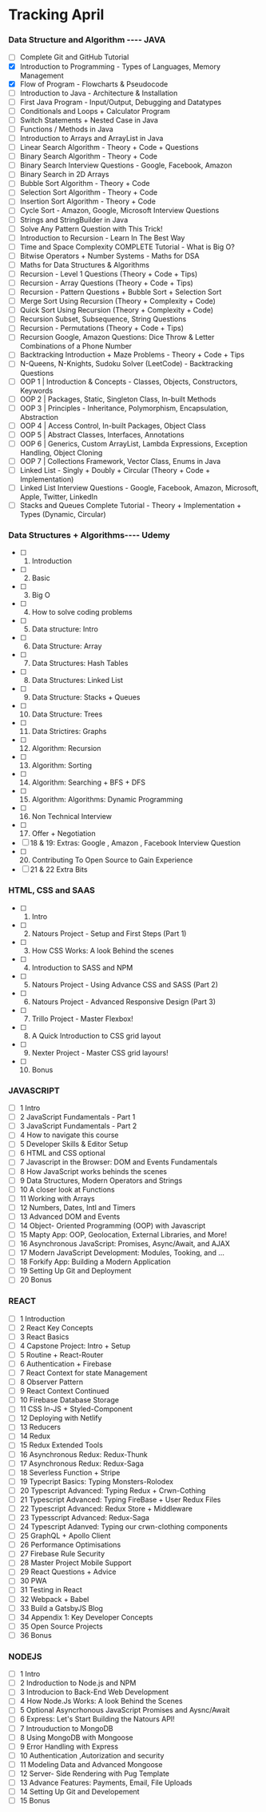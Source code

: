 # Tracking April

### Data Structure and Algorithm ---- JAVA

- [ ] Complete Git and GitHub Tutorial
- [x] Introduction to Programming - Types of Languages, Memory Management
- [x] Flow of Program - Flowcharts & Pseudocode
- [ ] Introduction to Java - Architecture & Installation
- [ ] First Java Program - Input/Output, Debugging and Datatypes
- [ ] Conditionals and Loops + Calculator Program
- [ ] Switch Statements + Nested Case in Java
- [ ] Functions / Methods in Java
- [ ] Introduction to Arrays and ArrayList in Java
- [ ] Linear Search Algorithm - Theory + Code + Questions
- [ ] Binary Search Algorithm - Theory + Code
- [ ] Binary Search Interview Questions - Google, Facebook, Amazon
- [ ] Binary Search in 2D Arrays
- [ ] Bubble Sort Algorithm - Theory + Code
- [ ] Selection Sort Algorithm - Theory + Code
- [ ] Insertion Sort Algorithm - Theory + Code
- [ ] Cycle Sort - Amazon, Google, Microsoft Interview Questions
- [ ] Strings and StringBuilder in Java
- [ ] Solve Any Pattern Question with This Trick!
- [ ] Introduction to Recursion - Learn In The Best Way
- [ ] Time and Space Complexity COMPLETE Tutorial - What is Big O?
- [ ] Bitwise Operators + Number Systems - Maths for DSA
- [ ] Maths for Data Structures & Algorithms
- [ ] Recursion - Level 1 Questions (Theory + Code + Tips)
- [ ] Recursion - Array Questions (Theory + Code + Tips)
- [ ] Recursion - Pattern Questions + Bubble Sort + Selection Sort
- [ ] Merge Sort Using Recursion (Theory + Complexity + Code)
- [ ] Quick Sort Using Recursion (Theory + Complexity + Code)
- [ ] Recursion Subset, Subsequence, String Questions
- [ ] Recursion - Permutations (Theory + Code + Tips)
- [ ] Recursion Google, Amazon Questions: Dice Throw & Letter Combinations of a Phone Number
- [ ] Backtracking Introduction + Maze Problems - Theory + Code + Tips
- [ ] N-Queens, N-Knights, Sudoku Solver (LeetCode) - Backtracking Questions
- [ ] OOP 1 | Introduction & Concepts - Classes, Objects, Constructors, Keywords
- [ ] OOP 2 | Packages, Static, Singleton Class, In-built Methods
- [ ] OOP 3 | Principles - Inheritance, Polymorphism, Encapsulation, Abstraction
- [ ] OOP 4 | Access Control, In-built Packages, Object Class
- [ ] OOP 5 | Abstract Classes, Interfaces, Annotations
- [ ] OOP 6 | Generics, Custom ArrayList, Lambda Expressions, Exception Handling, Object Cloning
- [ ] OOP 7 | Collections Framework, Vector Class, Enums in Java
- [ ] Linked List - Singly + Doubly + Circular (Theory + Code + Implementation)
- [ ] Linked List Interview Questions - Google, Facebook, Amazon, Microsoft, Apple, Twitter, LinkedIn
- [ ] Stacks and Queues Complete Tutorial - Theory + Implementation + Types (Dynamic, Circular)

### Data Structures + Algorithms---- Udemy

- [ ] 1. Introduction
- [ ] 2. Basic
- [ ] 3. Big O
- [ ] 4. How to solve coding problems
- [ ] 5. Data structure: Intro
- [ ] 6. Data Structure: Array
- [ ] 7. Data Structures: Hash Tables
- [ ] 8. Data Structures: Linked List
- [ ] 9. Data Structure: Stacks + Queues
- [ ] 10. Data Structure: Trees
- [ ] 11. Data Strictires: Graphs
- [ ] 12. Algorithm: Recursion
- [ ] 13. Algorithm: Sorting
- [ ] 14. Algorithm: Searching + BFS + DFS
- [ ] 15. Algorithm: Algorithms: Dynamic Programming
- [ ] 16. Non Technical Interview
- [ ] 17. Offer + Negotiation
- [ ] 18 & 19: Extras: Google , Amazon , Facebook Interview Question
- [ ] 20. Contributing To Open Source to Gain Experience
- [ ] 21 & 22 Extra Bits

### HTML, CSS and SAAS

- [ ] 1. Intro
- [ ] 2. Natours Project - Setup and First Steps (Part 1)
- [ ] 3. How CSS Works: A look Behind the scenes
- [ ] 4. Introduction to SASS and NPM
- [ ] 5. Natours Project - Using Advance CSS and SASS (Part 2)
- [ ] 6. Natours Project - Advanced Responsive Design (Part 3)
- [ ] 7. Trillo Project - Master Flexbox!
- [ ] 8. A Quick Introduction to CSS grid layout
- [ ] 9. Nexter Project - Master CSS grid layours!
- [ ] 10. Bonus

### JAVASCRIPT

- [ ] 1 Intro
- [ ] 2 JavaScript Fundamentals - Part 1
- [ ] 3 JavaScript Fundamentals - Part 2
- [ ] 4 How to navigate this course
- [ ] 5 Developer Skills & Editor Setup
- [ ] 6 HTML and CSS optional
- [ ] 7 Javascript in the Browser: DOM and Events Fundamentals
- [ ] 8 How JavaScript works behinds the scenes
- [ ] 9 Data Structures, Modern Operators and Strings
- [ ] 10 A closer look at Functions
- [ ] 11 Working with Arrays
- [ ] 12 Numbers, Dates, Intl and Timers
- [ ] 13 Advanced DOM and Events
- [ ] 14 Object- Oriented Programming (OOP) with Javascript
- [ ] 15 Mapty App: OOP, Geolocation, External Libraries, and More!
- [ ] 16 Asynchronous JavaScript: Promises, Async/Await, and AJAX
- [ ] 17 Modern JavaScript Development: Modules, Tooking, and ...
- [ ] 18 Forkify App: Building a Modern Application
- [ ] 19 Setting Up Git and Deployment
- [ ] 20 Bonus

### REACT

- [ ] 1 Introduction
- [ ] 2 React Key Concepts
- [ ] 3 React Basics
- [ ] 4 Capstone Project: Intro + Setup
- [ ] 5 Routine + React-Router
- [ ] 6 Authentication + Firebase
- [ ] 7 React Context for state Management
- [ ] 8 Observer Pattern
- [ ] 9 React Context Continued
- [ ] 10 Firebase Database Storage
- [ ] 11 CSS In-JS + Styled-Component
- [ ] 12 Deploying with Netlify
- [ ] 13 Reducers
- [ ] 14 Redux
- [ ] 15 Redux Extended Tools
- [ ] 16 Asynchronous Redux: Redux-Thunk
- [ ] 17 Asynchronous Redux: Redux-Saga
- [ ] 18 Severless Function + Stripe
- [ ] 19 Typecript Basics: Typing Monsters-Rolodex
- [ ] 20 Typescript Advanced: Typing Redux + Crwn-Cothing
- [ ] 21 Typescript Advanced: Typing FireBase + User Redux Files
- [ ] 22 Typescript Advanced: Redux Store + Middleware
- [ ] 23 Typesscript Advanced: Redux-Saga
- [ ] 24 Typescript Adanved: Typing our crwn-clothing components
- [ ] 25 GraphQL + Apollo Client
- [ ] 26 Performance Optimisations
- [ ] 27 Firebase Rule Security
- [ ] 28 Master Project Mobile Support
- [ ] 29 React Questions + Advice
- [ ] 30 PWA
- [ ] 31 Testing in React
- [ ] 32 Webpack + Babel
- [ ] 33 Build a GatsbyJS Blog
- [ ] 34 Appendix 1: Key Developer Concepts
- [ ] 35 Open Source Projects
- [ ] 36 Bonus

### NODEJS

- [ ] 1 Intro
- [ ] 2 Indroduction to Node.js and NPM
- [ ] 3 Introducion to Back-End Web Development
- [ ] 4 How Node.Js Works: A look Behind the Scenes
- [ ] 5 Optional Asyncrhonous JavaScript Promises and Aysnc/Await
- [ ] 6 Express: Let's Start Building the Natours API!
- [ ] 7 Introuduction to MongoDB
- [ ] 8 Using MongoDB with Mongoose
- [ ] 9 Error Handling with Express
- [ ] 10 Authentication ,Autorization and security
- [ ] 11 Modeling Data and Advanced Mongoose
- [ ] 12 Server- Side Rendering with Pug Template
- [ ] 13 Advance Features: Payments, Email, File Uploads
- [ ] 14 Setting Up Git and Developement
- [ ] 15 Bonus
